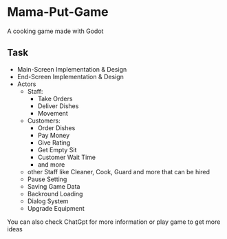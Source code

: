 # Mama-Put-Game
A cooking game made with Godot

## Task
- Main-Screen Implementation & Design
- End-Screen Implementation & Design
- Actors
    - Staff:
        - Take Orders
        - Deliver Dishes
        - Movement
    - Customers:
        - Order Dishes
        - Pay Money
        - Give Rating
        - Get Empty Sit
        - Customer Wait Time
        - and more
    - other Staff like Cleaner, Cook, Guard and more that can be hired
    - Pause Setting
    - Saving Game Data
    - Backround Loading
    - Dialog System
    - Upgrade Equipment

You can also check ChatGpt for more information or play game to get more ideas